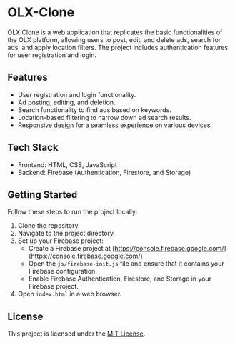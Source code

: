 # OLX-Clone

OLX Clone is a web application that replicates the basic functionalities of the OLX platform, allowing users to post, edit, and delete ads, search for ads, and apply location filters. The project includes authentication features for user registration and login.

## Features

- User registration and login functionality.
- Ad posting, editing, and deletion.
- Search functionality to find ads based on keywords.
- Location-based filtering to narrow down ad search results.
- Responsive design for a seamless experience on various devices.

## Tech Stack

- Frontend: HTML, CSS, JavaScript
- Backend: Firebase (Authentication, Firestore, and Storage)

## Getting Started

Follow these steps to run the project locally:

1. Clone the repository.
2. Navigate to the project directory.
3. Set up your Firebase project:
   - Create a Firebase project at [https://console.firebase.google.com/](https://console.firebase.google.com/)
   - Open the `js/firebase-init.js` file and ensure that it contains your Firebase configuration.
   - Enable Firebase Authentication, Firestore, and Storage in your Firebase project.
4. Open `index.html` in a web browser.

## License

This project is licensed under the [MIT License](LICENSE).
